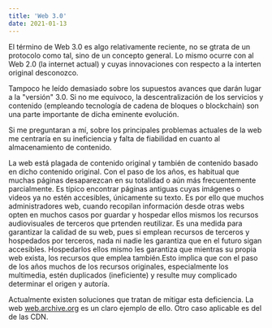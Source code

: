 ```yaml
---
title: 'Web 3.0'
date: 2021-01-13
---
```


El término de Web 3.0 es algo relativamente reciente, no se gtrata de un protocolo como tal, sino de un concepto general. Lo mismo ocurre con al Web 2.0 (la internet actual) y cuyas innovaciones con respecto a la interten original desconozco.

Tampoco he leído demasiado sobre los supuestos avances que darán lugar a la "versión" 3.0. Si no me equivoco, la descentralización de los servicios y contenido (empleando tecnología de cadena de bloques o blockchain) son una parte importante de dicha eminente evolución.

Si me preguntaran a mí, sobre los principales problemas actuales de la web me centraría en su ineficiencia y falta de fiabilidad en cuanto al almacenamiento de contenido. 

La web está plagada de contenido original y también de contenido basado en dicho contenido original. Con el paso de los años, es habitual que muchas páginas desaparezcan en su totalidad o aún más frecuentemente parcialmente. Es típico encontrar páginas antiguas cuyas imágenes o videos ya no estén accesibles, únicamente su texto. Es por ello que muchos administradores web, cuando recopilan información desde otras webs opten en muchos casos por guardar y hospedar ellos mismos los recursos audiovisuales de terceros que prtenden reutilizar. Es una medida para garantizar la calidad de su web, pues si emplean recursos de terceros y hospedados por terceros, nada ni nadie les garantiza que en el futuro sigan accesibles. Hospedarlos ellos mismo les garantiza que mientras su propia web exista, los recursos que emplea también.Esto implica que con el paso de los años muchos de los recursos originales, especialmente los multimedia, estén duplicados (ineficiente) y resulte muy complicado determinar el origen y autoría. 

Actualmente existen soluciones que tratan de mitigar esta deficiencia. La web [web.archive.org](web.archive.org) es un claro ejemplo de ello. Otro caso aplicable es del de las CDN. 

